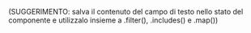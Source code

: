 <!--! CONTINUIAMO A LAVORARE SU EPIBOOKS -->

<!--* 1. Crea un componente di nome SingleBook. Questo componente riceverà un libro come prop, e renderizzerà la sua copertina e il suo titolo. Utilizza il componente Card di react-bootstrap. (La struttura dell'oggetto del libro sarà quella dei libri dell'ultimo esercizio) -->

<!--* 2. Modifica il componente LatestReleases in modo che il .map() renderizzi non delle immagini isolate, ma una lista di componenti SingleBook. -->

<!--* 3. Crea un input controllato all'interno del componente LatestReleases; il componente deve utilizzare il valore di questo inputo come filtro e mostrare solamente i libri che contengono nel titolo il testo cercato. -->

(SUGGERIMENTO: salva il contenuto del campo di testo nello stato del componente e utilizzalo insieme a .filter(), .includes() e .map())

<!--? EXTRA -->

<!--* Crea lo stato all'interno di SingleBook e inserisci una proprietà booleana di nome selected. Cliccando sulla copertina di un libro, la proprietà selected deve cambiare valore. Se selected ha un valore TRUE, la copertina del libro deve aggiungere un bordo 'rosso'. -->
